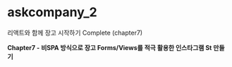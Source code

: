 # askcompany_2
리액트와 함께 장고 시작하기 Complete (chapter7)

**Chapter7 - 비SPA 방식으로 장고 Forms/Views를 적극 활용한 인스타그램 St 만들기**
